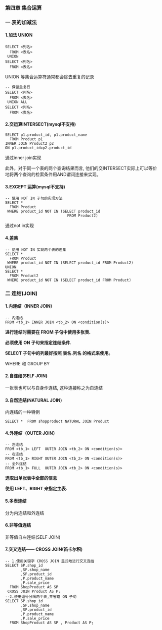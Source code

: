 ### 第四章 集合运算

### 一 表的加减法

#### 1.加法 UNION

```mysql
SELECT <列名>
  FROM <表名>
 UNION
SELECT <列名>
  FROM <表名>
```

 UNION 等集合运算符通常都会除去重复的记录

```mysql
-- 保留重复行
SELECT <列名>
  FROM <表名>
 UNION ALL
SELECT <列名>
  FROM <表名>
```

#### 2.交运算INTERSECT(mysql不支持)

```mysql
SELECT p1.product_id, p1.product_name
  FROM Product p1
INNER JOIN Product2 p2
ON p1.product_id=p2.product_id
```

通过inner join实现

此外，对于同一个表的两个查询结果而言, 他们的交INTERSECT实际上可以等价地将两个查询的检索条件用AND谓词连接来实现。

#### 3.EXCEPT 运算(mysql不支持)

```mysql
-- 使用 NOT IN 子句的实现方法
SELECT * 
  FROM Product
 WHERE product_id NOT IN (SELECT product_id 
                            FROM Product2)
```

通过not in实现

#### 4.差集

```mysql
-- 使用 NOT IN 实现两个表的差集
SELECT * 
  FROM Product
 WHERE product_id NOT IN (SELECT product_id FROM Product2)
UNION
SELECT * 
  FROM Product2
 WHERE product_id NOT IN (SELECT product_id FROM Product)
```

### 二 连结(JOIN)

#### 1.内连结（INNER JOIN）

```mysql
-- 内连结
FROM <tb_1> INNER JOIN <tb_2> ON <condition(s)>
```

**进行连结时需要在 FROM 子句中使用多张表.**

**必须使用 ON 子句来指定连结条件.**

**SELECT 子句中的列最好按照 表名.列名 的格式来使用。**

WHERE 和 GROUP BY

#### 2.自连结(SELF JOIN)

一张表也可以与自身作连结, 这种连接称之为自连结

#### 3.自然连结(NATURAL JOIN) 

内连结的一种特例

```mysql
SELECT *  FROM shopproduct NATURAL JOIN Product
```

#### 4.外连结（OUTER JOIN）

```mysql
-- 左连结     
FROM <tb_1> LEFT  OUTER JOIN <tb_2> ON <condition(s)>
-- 右连结     
FROM <tb_1> RIGHT OUTER JOIN <tb_2> ON <condition(s)>
-- 全外连结
FROM <tb_1> FULL  OUTER JOIN <tb_2> ON <condition(s)>
```

**选取出单张表中全部的信息**

**使用 LEFT、RIGHT 来指定主表.**

#### 5.多表连结

分为内连结和外连结

#### 6.非等值连结

非等值自左连结(SELF JOIN)

#### 7.交叉连结—— CROSS JOIN(笛卡尔积)

```mysql
-- 1.使用关键字 CROSS JOIN 显式地进行交叉连结
SELECT SP.shop_id
       ,SP.shop_name
       ,SP.product_id
       ,P.product_name
       ,P.sale_price
  FROM ShopProduct AS SP
 CROSS JOIN Product AS P;
--2.使用逗号分隔两个表,并省略 ON 子句
SELECT SP.shop_id
       ,SP.shop_name
       ,SP.product_id
       ,P.product_name
       ,P.sale_price
  FROM ShopProduct AS SP , Product AS P;
```

